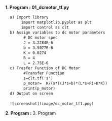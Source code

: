 **1. Program : 01_dcmotor_tf.py**

      a) Import library
           import matplotlib.pyplot as plt 
           import control as clt 
      b) Assign variables to dc motor parameters
            # DC motor spec
            J = 3.2284E-6
            b = 3.5077E-6
            K = 0.0274
            R = 4
            L = 2.75E-6
      c) Trasfer Function of DC Motor
            #Transfer Function
            s=clt.tf('s')
            p_motor=  K/(s*((J*s+b)*(L*s+R)+K*K))
            print(p_motor)
      d) Output on screen

      ![screenshot](image/dc_motor_tf1.png)


**2. Program :**
3. Program

